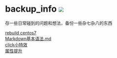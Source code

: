 # backup_info ![](https://github.com/gugegev5/backup_info/workflows/catalog/badge.svg)
存一些日常碰到的问题和想法，备份一些杂七杂八的东西

[rebuild centos7](rebuild_system/centos7/README.md)   
[Markdown基本语法.md](learn_every_day/Markdown基本语法.md)  
[click小特效](每日总结/20190926_点击特效.html)  
[属性提升](每日总结/20190929_属性提升.md)  



